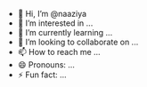 - 👋 Hi, I’m @naaziya
- 👀 I’m interested in ...
- 🌱 I’m currently learning ...
- 💞️ I’m looking to collaborate on ...
- 📫 How to reach me ...
- 😄 Pronouns: ...
- ⚡ Fun fact: ...

<!---
naaziy/naaziy is a ✨ special ✨ repository because its `README.md` (this file) appears on your GitHub profile.
You can click the Preview link to take a look at your changes.
--->
